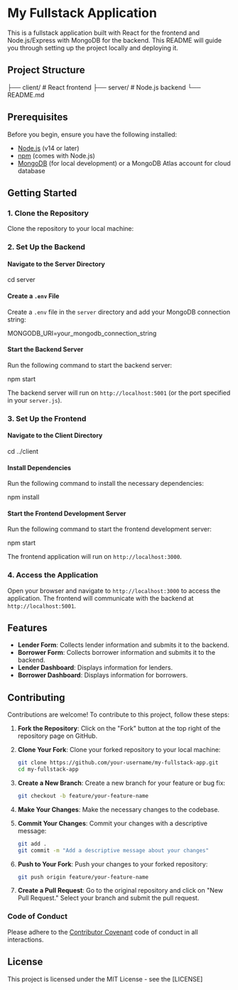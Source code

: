# My Fullstack Application

This is a fullstack application built with React for the frontend and Node.js/Express with MongoDB for the backend. This README will guide you through setting up the project locally and deploying it.

## Project Structure

├── client/          # React frontend
├── server/          # Node.js backend
└── README.md

## Prerequisites

Before you begin, ensure you have the following installed:

- [Node.js](https://nodejs.org/) (v14 or later)
- [npm](https://www.npmjs.com/) (comes with Node.js)
- [MongoDB](https://www.mongodb.com/) (for local development) or a MongoDB Atlas account for cloud database

## Getting Started

### 1. Clone the Repository

Clone the repository to your local machine:

### 2. Set Up the Backend

#### Navigate to the Server Directory

cd server


#### Create a `.env` File

Create a `.env` file in the `server` directory and add your MongoDB connection string:

MONGODB_URI=your_mongodb_connection_string


#### Start the Backend Server

Run the following command to start the backend server:

npm start


The backend server will run on `http://localhost:5001` (or the port specified in your `server.js`).

### 3. Set Up the Frontend

#### Navigate to the Client Directory

cd ../client

#### Install Dependencies

Run the following command to install the necessary dependencies:

npm install

#### Start the Frontend Development Server

Run the following command to start the frontend development server:

npm start


The frontend application will run on `http://localhost:3000`.

### 4. Access the Application

Open your browser and navigate to `http://localhost:3000` to access the application. The frontend will communicate with the backend at `http://localhost:5001`.

## Features

- **Lender Form**: Collects lender information and submits it to the backend.
- **Borrower Form**: Collects borrower information and submits it to the backend.
- **Lender Dashboard**: Displays information for lenders.
- **Borrower Dashboard**: Displays information for borrowers.

## Contributing

Contributions are welcome! To contribute to this project, follow these steps:

1. **Fork the Repository**: Click on the "Fork" button at the top right of the repository page on GitHub.

2. **Clone Your Fork**: Clone your forked repository to your local machine:

   ```bash
   git clone https://github.com/your-username/my-fullstack-app.git
   cd my-fullstack-app
   ```

3. **Create a New Branch**: Create a new branch for your feature or bug fix:

   ```bash
   git checkout -b feature/your-feature-name
   ```

4. **Make Your Changes**: Make the necessary changes to the codebase.

5. **Commit Your Changes**: Commit your changes with a descriptive message:

   ```bash
   git add .
   git commit -m "Add a descriptive message about your changes"
   ```

6. **Push to Your Fork**: Push your changes to your forked repository:

   ```bash
   git push origin feature/your-feature-name
   ```

7. **Create a Pull Request**: Go to the original repository and click on "New Pull Request." Select your branch and submit the pull request.

### Code of Conduct

Please adhere to the [Contributor Covenant](https://www.contributor-covenant.org/) code of conduct in all interactions.

## License

This project is licensed under the MIT License - see the [LICENSE]

